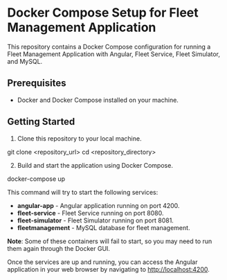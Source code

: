 # Docker Compose Setup for Fleet Management Application

This repository contains a Docker Compose configuration for running a Fleet Management Application with Angular, Fleet Service, Fleet Simulator, and MySQL.

## Prerequisites

- Docker and Docker Compose installed on your machine.

## Getting Started

1. Clone this repository to your local machine.

git clone <repository_url>
cd <repository_directory>

2. Build and start the application using Docker Compose.

docker-compose up

This command will try to start the following services:

- **angular-app** - Angular application running on port 4200.
- **fleet-service** - Fleet Service running on port 8080.
- **fleet-simulator** - Fleet Simulator running on port 8081.
- **fleetmanagement** - MySQL database for fleet management.

**Note**: Some of these containers will fail to start, so you may need to run them again through the Docker GUI.

Once the services are up and running, you can access the Angular application in your web browser by navigating to [http://localhost:4200](http://localhost:4200).
